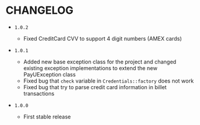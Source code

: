 # CHANGELOG

- `1.0.2`
    * Fixed CreditCard CVV to support 4 digit numbers (AMEX cards)

- `1.0.1`
    * Added new base exception class for the project and changed existing exception implementations to extend the new PayUException class
    * Fixed bug that `check` variable in `Credentials::factory` does not work
    * Fixed bug that try to parse credit card information in billet transactions

- `1.0.0`
    * First stable release
